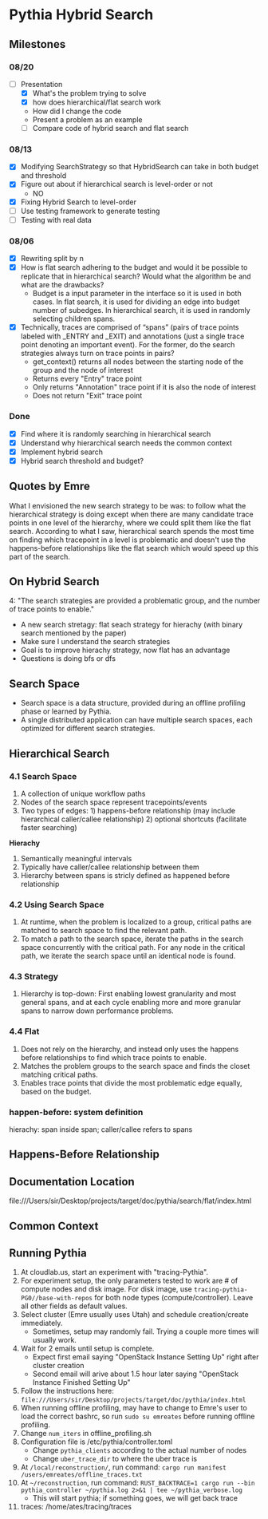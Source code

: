 # Pythia Hybrid Search
## Milestones
### 08/20
- [ ] Presentation
     - [X] What's the problem trying to solve
     - [X] how does hierarchical/flat search work
     * How did I change the code
     * Present a problem as an example
     - [ ] Compare code of hybrid search and flat search
### 08/13
- [X] Modifying SearchStrategy so that HybridSearch can take in both budget and threshold
- [X] Figure out about if hierarchical search is level-order or not
    * NO
- [X] Fixing Hybrid Search to level-order
- [ ] Use testing framework to generate testing
- [ ] Testing with real data

### 08/06
- [X] Rewriting split by n
- [X] How is flat search adhering to the budget and would it be possible to replicate that in hierarchical search?  Would what the algorithm be and what are the drawbacks?  
   - Budget is a input parameter in the interface so it is used in both cases. In flat search, it is used for dividing an edge into budget number of subedges. In hierarchical search, it is used in randomly selecting children spans.
- [X] Technically, traces are comprised of “spans” (pairs of trace points labeled with _ENTRY and _EXIT) and annotations (just a single trace point denoting an important event). For the former, do the search strategies always turn on trace points in pairs?  
    * get_context() returns all nodes between the starting node of the group and the node of interest
    * Returns every "Entry" trace point
    * Only returns "Annotation" trace point if it is also the node of interest
    * Does not return "Exit" trace point
### Done
- [x] Find where it is randomly searching in hierarchical search
- [x] Understand why hierarchical search needs the common context
- [x] Implement hybrid search
- [x] Hybrid search threshold and budget?

## Quotes by Emre
What I envisioned the new search strategy to be was: to follow what the hierarchical strategy is doing except when there are many candidate trace points in one level of the hierarchy, where we could split them like the flat search. According to what I saw, hierarchical search spends the most time on finding which tracepoint in a level is problematic and doesn't use the happens-before relationships like the flat search which would speed up this part of the search.

## On Hybrid Search
4: "The search strategies are provided a problematic group, and the number of trace points to enable."
* A new search stretagy: flat seach strategy for hierachy (with binary search mentioned by the paper)
* Make sure I understand the search strategies
* Goal is to improve hierachy strategy, now flat has an advantage
* Questions is doing bfs or dfs

## Search Space
* Search space is a data structure, provided during an offline profiling phase or learned by Pythia.
* A single distributed application can have multiple search spaces, each optimized for different search strategies.

## Hierarchical Search
### 4.1 Search Space
1. A collection of unique workflow paths
2. Nodes of the search space represent tracepoints/events
3. Two types of edges: 1) happens-before relationship (may include hierarchical caller/callee relationship) 2) optional shortcuts (facilitate faster searching)

**Hierachy**
1. Semantically meaningful intervals
2. Typically have caller/callee relationship between them
3. Hierarchy between spans is stricly defined as happened before relationship 

### 4.2 Using Search Space
1. At runtime, when the problem is localized to a group, critical paths are matched to search space to find the relevant path.
2. To match a path to the search space, iterate the paths in the search space concurrently with the critical path. For any node in the critical path, we iterate the search space until an identical node is found.

### 4.3 Strategy
1. Hierarchy is top-down: First enabling lowest granularity and most general spans, and at each cycle enabling more and more granular spans to narrow down performance problems.

### 4.4 Flat
1. Does not rely on the hierarchy, and instead only uses the happens before relationships to find which trace points to enable.
2. Matches the problem groups to the search space and finds the closet matching critical paths.
3. Enables trace points that divide the most problematic edge equally, based on the budget.


### happen-before: system definition
hierachy: span inside span; caller/callee refers to spans

## Happens-Before Relationship

## Documentation Location
file:///Users/sir/Desktop/projects/target/doc/pythia/search/flat/index.html

## Common Context

## Running Pythia
1. At cloudlab.us, start an experiment with "tracing-Pythia".
2. For experiment setup, the only parameters tested to work are # of compute nodes and disk image. For disk image, use 
```tracing-pythia-PG0//base-with-repos``` for both node types (compute/controller). Leave all other fields as default values.
3. Select cluster (Emre usually uses Utah) and schedule creation/create immediately.
    * Sometimes, setup may randomly fail. Trying a couple more times will usually work.
4. Wait for 2 emails until setup is complete.
    * Expect first email saying "OpenStack Instance Setting Up" right after cluster creation
    * Second email will arive about 1.5 hour later saying "OpenStack Instance Finished Setting Up"
5. Follow the instructions here: ```file:///Users/sir/Desktop/projects/target/doc/pythia/index.html```
6. When running offline profiling, may have to change to Emre's user to load the correct bashrc, so run ```sudo su emreates``` before running offline profiling.
7. Change ```num_iters``` in offline_profiling.sh
8. Configuration file is /etc/pythia/controller.toml
    * Change ```pythia_clients``` according to the actual number of nodes
    * Change ```uber_trace_dir``` to where the uber trace is
9. At ```/local/reconstruction/```, run command: ```cargo run manifest /users/emreates/offline_traces.txt```
10. At ```~/reconstruction```, run command: ```RUST_BACKTRACE=1 cargo run --bin pythia_controller ~/pythia.log 2>&1 | tee ~/pythia_verbose.log```
    * This will start pythia; if something goes, we will get back trace
11. traces: /home/ates/tracing/traces
